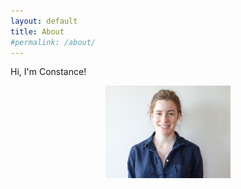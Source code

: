 ```yaml
---
layout: default
title: About
#permalink: /about/
---
```


Hi, I'm Constance!

<div style="text-align:center"><img src="assets/images/DSC_1887.jpg" alt="myFace" width="200"/></div>

